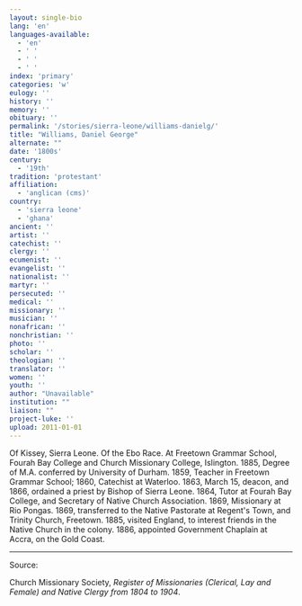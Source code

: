 ```yaml
---
layout: single-bio
lang: 'en'
languages-available:
  - 'en'
  - ' '
  - ' '
  - ' '
index: 'primary'
categories: 'w'
eulogy: ''
history: ''
memory: ''
obituary: ''
permalink: '/stories/sierra-leone/williams-danielg/'
title: "Williams, Daniel George"
alternate: ""
date: '1800s'
century:
  - '19th'
tradition: 'protestant'
affiliation:
  - 'anglican (cms)'
country:
  - 'sierra leone'
  - 'ghana'
ancient: ''
artist: ''
catechist: ''
clergy: ''
ecumenist: ''
evangelist: ''
nationalist: ''
martyr: ''
persecuted: ''
medical: ''
missionary: ''
musician: ''
nonafrican: ''
nonchristian: ''
photo: ''
scholar: ''
theologian: ''
translator: ''
women: ''
youth: ''
author: "Unavailable"
institution: ""
liaison: ""
project-luke: ''
upload: 2011-01-01
---
```




Of Kissey, Sierra Leone.  Of the Ebo Race.  At Freetown Grammar School, Fourah Bay College and Church Missionary College, Islington.  1885, Degree of M.A. conferred by University of Durham.  1859, Teacher in Freetown Grammar School; 1860, Catechist at Waterloo.  1863, March 15, deacon, and 1866, ordained a priest by Bishop of Sierra Leone.  1864, Tutor at Fourah Bay College, and Secretary of Native Church Association.  1869, Missionary at Rio Pongas.  1869, transferred to the Native Pastorate at Regent's Town, and Trinity Church, Freetown.  1885, visited England, to interest friends in the Native Church in the colony.  1886, appointed Government Chaplain at Accra, on the Gold Coast.



---

Source:

Church Missionary Society, *Register of Missionaries (Clerical, Lay and Female) and Native Clergy from 1804 to 1904*.
